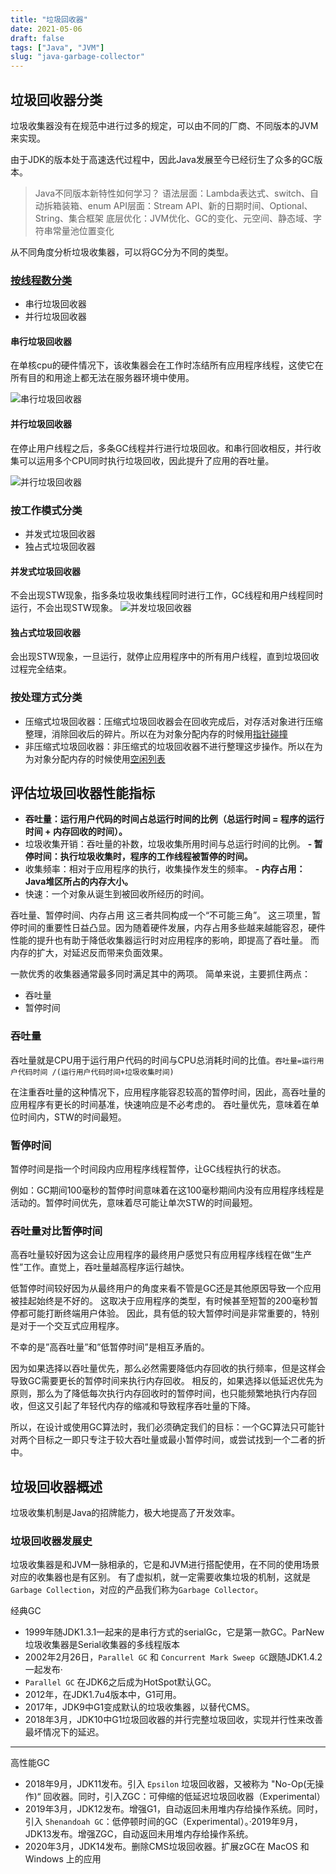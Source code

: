 ```yaml
---
title: "垃圾回收器"
date: 2021-05-06
draft: false
tags: ["Java", "JVM"]
slug: "java-garbage-collector"
---
```


## 垃圾回收器分类
垃圾收集器没有在规范中进行过多的规定，可以由不同的厂商、不同版本的JVM来实现。

由于JDK的版本处于高速迭代过程中，因此Java发展至今已经衍生了众多的GC版本。
> Java不同版本新特性如何学习？
  语法层面：Lambda表达式、switch、自动拆箱装箱、enum
  API层面：Stream API、新的日期时间、Optional、String、集合框架
  底层优化：JVM优化、GC的变化、元空间、静态域、字符串常量池位置变化

从不同角度分析垃圾收集器，可以将GC分为不同的类型。

### [按线程数分类](https://blog.csdn.net/weixin_45381997/article/details/108432683)
- 串行垃圾回收器
- 并行垃圾回收器

#### 串行垃圾回收器
在单核cpu的硬件情况下，该收集器会在工作时冻结所有应用程序线程，这使它在所有目的和用途上都无法在服务器环境中使用。

![串行垃圾回收器](/myblog/posts/images/essays/串行垃圾回收器.png)

#### 并行垃圾回收器
在停止用户线程之后，多条GC线程并行进行垃圾回收。和串行回收相反，并行收集可以运用多个CPU同时执行垃圾回收，因此提升了应用的吞吐量。

![并行垃圾回收器](/myblog/posts/images/essays/并行垃圾回收器.png)

### 按工作模式分类
- 并发式垃圾回收器
- 独占式垃圾回收器

#### 并发式垃圾回收器
不会出现STW现象，指多条垃圾收集线程同时进行工作，GC线程和用户线程同时运行，不会出现STW现象。
![并发垃圾回收器](/myblog/posts/images/essays/并发垃圾回收器.png)

#### 独占式垃圾回收器
会出现STW现象，一旦运行，就停止应用程序中的所有用户线程，直到垃圾回收过程完全结束。

### 按处理方式分类
- 压缩式垃圾回收器：压缩式垃圾回收器会在回收完成后，对存活对象进行压缩整理，消除回收后的碎片。所以在为对象分配内存的时候用[指针碰撞](https://whiteppure.github.io/myblog/posts/jvm/java-object/#创建对象的过程及步骤)
- 非压缩式垃圾回收器：非压缩式的垃圾回收器不进行整理这步操作。所以在为为对象分配内存的时候使用[空闲列表](https://whiteppure.github.io/myblog/posts/jvm/java-object/#创建对象的过程及步骤)

## 评估垃圾回收器性能指标
- **吞吐量：运行用户代码的时间占总运行时间的比例（总运行时间 = 程序的运行时间 + 内存回收的时间）。**
- 垃圾收集开销：吞吐量的补数，垃圾收集所用时间与总运行时间的比例。
**- 暂停时间：执行垃圾收集时，程序的工作线程被暂停的时间。**
- 收集频率：相对于应用程序的执行，收集操作发生的频率。
**- 内存占用：Java堆区所占的内存大小。**
- 快速：一个对象从诞生到被回收所经历的时间。

吞吐量、暂停时间、内存占用 这三者共同构成一个“不可能三角”。
这三项里，暂停时间的重要性日益凸显。因为随着硬件发展，内存占用多些越来越能容忍，硬件性能的提升也有助于降低收集器运行时对应用程序的影响，即提高了吞吐量。
而内存的扩大，对延迟反而带来负面效果。

一款优秀的收集器通常最多同时满足其中的两项。 简单来说，主要抓住两点：
- 吞吐量
- 暂停时间

### 吞吐量
吞吐量就是CPU用于运行用户代码的时间与CPU总消耗时间的比值。`吞吐量=运行用户代码时间 /(运行用户代码时间+垃圾收集时间)`

在注重吞吐量的这种情况下，应用程序能容忍较高的暂停时间，因此，高吞吐量的应用程序有更长的时间基准，快速响应是不必考虑的。
吞吐量优先，意味着在单位时间内，STW的时间最短。

### 暂停时间
暂停时间是指一个时间段内应用程序线程暂停，让GC线程执行的状态。

例如：GC期间100毫秒的暂停时间意味着在这100毫秒期间内没有应用程序线程是活动的。暂停时间优先，意味着尽可能让单次STW的时间最短。

### 吞吐量对比暂停时间
高吞吐量较好因为这会让应用程序的最终用户感觉只有应用程序线程在做“生产性”工作。直觉上，吞吐量越高程序运行越快。

低暂停时间较好因为从最终用户的角度来看不管是GC还是其他原因导致一个应用被挂起始终是不好的。
这取决于应用程序的类型，有时候甚至短暂的200毫秒暂停都可能打断终端用户体验。
因此，具有低的较大暂停时间是非常重要的，特别是对于一个交互式应用程序。

不幸的是”高吞吐量”和”低暂停时间”是相互矛盾的。

因为如果选择以吞吐量优先，那么必然需要降低内存回收的执行频率，但是这样会导致GC需要更长的暂停时间来执行内存回收。
相反的，如果选择以低延迟优先为原则，那么为了降低每次执行内存回收时的暂停时间，也只能频繁地执行内存回收，但这又引起了年轻代内存的缩减和导致程序吞吐量的下降。

所以，在设计或使用GC算法时，我们必须确定我们的目标：一个GC算法只可能针对两个目标之一即只专注于较大吞吐量或最小暂停时间，或尝试找到一个二者的折中。

## 垃圾回收器概述
垃圾收集机制是Java的招牌能力，极大地提高了开发效率。

### 垃圾回收器发展史
垃圾收集器是和JVM一脉相承的，它是和JVM进行搭配使用，在不同的使用场景对应的收集器也是有区别。
有了虚拟机，就一定需要收集垃圾的机制，这就是`Garbage Collection`，对应的产品我们称为`Garbage Collector`。

经典GC
- 1999年随JDK1.3.1一起来的是串行方式的serialGc，它是第一款GC。ParNew垃圾收集器是Serial收集器的多线程版本
- 2002年2月26日，`Parallel GC` 和 `Concurrent Mark Sweep GC`跟随JDK1.4.2一起发布·
- `Parallel GC` 在JDK6之后成为HotSpot默认GC。
- 2012年，在JDK1.7u4版本中，G1可用。
- 2017年，JDK9中G1变成默认的垃圾收集器，以替代CMS。
- 2018年3月，JDK10中G1垃圾回收器的并行完整垃圾回收，实现并行性来改善最坏情况下的延迟。
---
高性能GC
- 2018年9月，JDK11发布。引入 `Epsilon` 垃圾回收器，又被称为 "No-Op(无操作)“ 回收器。同时，引入ZGC：可伸缩的低延迟垃圾回收器（Experimental）
- 2019年3月，JDK12发布。增强G1，自动返回未用堆内存给操作系统。同时，引入 `Shenandoah GC`：低停顿时间的GC（Experimental）。·2019年9月，JDK13发布。增强ZGC，自动返回未用堆内存给操作系统。
- 2020年3月，JDK14发布。删除CMS垃圾回收器。扩展zGC在 MacOS 和 Windows 上的应用


